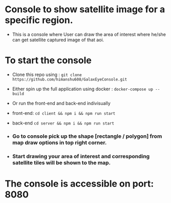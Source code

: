 # Console to show satellite image for a specific region.
- This is a console where User can draw the area of interest where he/she can get satellite captured image of that aoi.

# To start the console
- Clone this repo using : 
`git clone https://github.com/himanshu608/GalaxEyeConsole.git`
- Either spin up the full application using docker :
`docker-compose up --build`
- Or run the front-end and back-end indivisually
- front-end: 
  `cd client && npm i && npm run start`
- back-end
  `cd server && npm i && npm run start`

- ### Go to console pick up the shape [rectangle / polygon] from map draw options in top right corner. 
- ### Start drawing your area of interest and corresponding satellite tiles will be shown to the map.
# The console is accessible  on port: 8080


